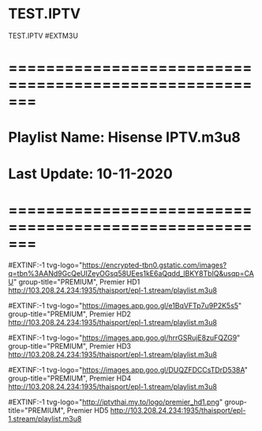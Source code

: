 # TEST.IPTV
TEST.IPTV
#EXTM3U
 
# =======================================================
# Playlist Name: Hisense IPTV.m3u8
# Last Update: 10-11-2020
# =======================================================
 
#EXTINF:-1 tvg-logo="https://encrypted-tbn0.gstatic.com/images?q=tbn%3AANd9GcQeUIZeyOGsq58UEes1kE6aQqdd_lBKY8TbIQ&usqp=CAU" group-title="PREMIUM", Premier HD1 http://103.208.24.234:1935/thaisport/epl-1.stream/playlist.m3u8

#EXTINF:-1 tvg-logo="https://images.app.goo.gl/e1BqVFTp7u9P2K5s5" group-title="PREMIUM", Premier HD2 http://103.208.24.234:1935/thaisport/epl-1.stream/playlist.m3u8

#EXTINF:-1 tvg-logo="https://images.app.goo.gl/hrrGSRujE8zuFQZG9" group-title="PREMIUM", Premier HD3 http://103.208.24.234:1935/thaisport/epl-1.stream/playlist.m3u8

#EXTINF:-1 tvg-logo="https://images.app.goo.gl/DUQZFDCCsTDrD538A" group-title="PREMIUM", Premier HD4 http://103.208.24.234:1935/thaisport/epl-1.stream/playlist.m3u8

#EXTINF:-1 tvg-logo="http://iptvthai.my.to/logo/premier_hd1.png" group-title="PREMIUM", Premier HD5 http://103.208.24.234:1935/thaisport/epl-1.stream/playlist.m3u8
